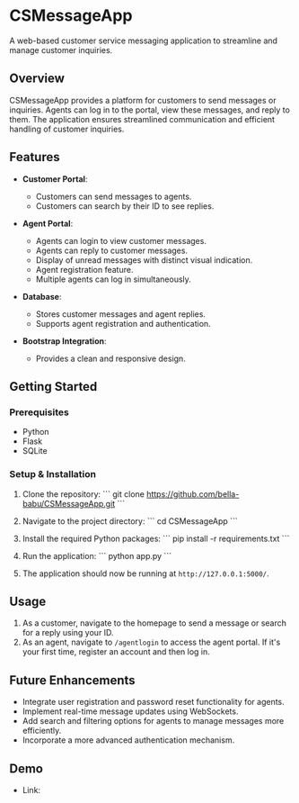 # CSMessageApp

A web-based customer service messaging application to streamline and manage customer inquiries.

## Overview

CSMessageApp provides a platform for customers to send messages or inquiries. Agents can log in to the portal, view these messages, and reply to them. The application ensures streamlined communication and efficient handling of customer inquiries.

## Features
- **Customer Portal**:
  - Customers can send messages to agents.
  - Customers can search by their ID to see replies.

- **Agent Portal**:
  - Agents can login to view customer messages.
  - Agents can reply to customer messages.
  - Display of unread messages with distinct visual indication.
  - Agent registration feature.
  - Multiple agents can log in simultaneously.

- **Database**:
  - Stores customer messages and agent replies.
  - Supports agent registration and authentication.

- **Bootstrap Integration**:
   - Provides a clean and responsive design.


## Getting Started

### Prerequisites

- Python
- Flask
- SQLite

### Setup & Installation

1. Clone the repository:
   \```
   git clone https://github.com/bella-babu/CSMessageApp.git
   \```

2. Navigate to the project directory:
   \```
   cd CSMessageApp
   \```

3. Install the required Python packages:
   \```
   pip install -r requirements.txt
   \```

4. Run the application:
   \```
   python app.py
   \```

5. The application should now be running at `http://127.0.0.1:5000/`.

## Usage

1. As a customer, navigate to the homepage to send a message or search for a reply using your ID.
2. As an agent, navigate to `/agentlogin` to access the agent portal. If it's your first time, register an account and then log in.


## Future Enhancements

- Integrate user registration and password reset functionality for agents.
- Implement real-time message updates using WebSockets.
- Add search and filtering options for agents to manage messages more efficiently.
- Incorporate a more advanced authentication mechanism.

## Demo
- Link:
